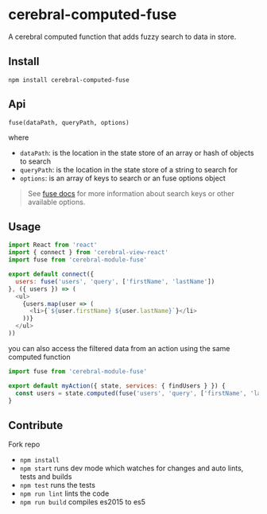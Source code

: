 # cerebral-computed-fuse

A cerebral computed function that adds fuzzy search to data in store.

## Install

```
npm install cerebral-computed-fuse
```

## Api

`fuse(dataPath, queryPath, options)`

where

* `dataPath`: is the location in the state store of an array or hash of objects to search
* `queryPath`: is the location in the state store of a string to search for
* `options`: is an array of keys to search or an fuse options object

> See [fuse docs](https://github.com/krisk/Fuse) for more information about search keys or other available options.

## Usage

```js
import React from 'react'
import { connect } from 'cerebral-view-react'
import fuse from 'cerebral-module-fuse'

export default connect({
  users: fuse('users', 'query', ['firstName', 'lastName'])
}, ({ users }) => (
  <ul>
    {users.map(user => (
      <li>{`${user.firstName} ${user.lastName}`}</li>
    ))}
  </ul>
))
```

you can also access the filtered data from an action using the same computed function

```js
import fuse from 'cerebral-module-fuse'

export default myAction({ state, services: { findUsers } }) {
  const users = state.computed(fuse('users', 'query', ['firstName', 'lastName']))
}
```

## Contribute

Fork repo

* `npm install`
* `npm start` runs dev mode which watches for changes and auto lints, tests and builds
* `npm test` runs the tests
* `npm run lint` lints the code
* `npm run build` compiles es2015 to es5
